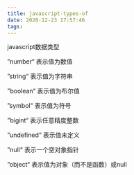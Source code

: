 ```yaml
---
title: javascript-types-of
date: 2020-12-23 17:57:46
tags:
---
```


javascript数据类型

”number“ 表示值为数值

”string“ 表示值为字符串

”boolean“ 表示值为布尔值

”symbol“ 表示值为符号

”bigint“ 表示任意精度整数

”undefined“ 表示值未定义

”null“ 表示一个空对象指针

”object“ 表示值为对象（而不是函数）或null

